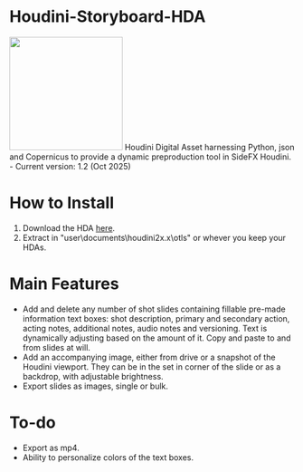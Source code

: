 # Houdini-Storyboard-HDA
<img src="https://github.com/favicon.ico" width="200">
Houdini Digital Asset harnessing Python, json and Copernicus to provide a dynamic preproduction tool in SideFX Houdini.
- Current version: 1.2 (Oct 2025)

# How to Install

1. Download the HDA [here](https://github.com/tonehammer/Houdini-Storyboard-HDA/blob/main/sop_JV.dev.preprod_storyboard_copy.1.2.hdalc).
2. Extract in "user\documents\houdini2x.x\otls" or whever you keep your HDAs.

# Main Features

- Add and delete any number of shot slides containing fillable pre-made information text boxes: shot description, primary and secondary action, acting notes, additional notes, audio notes and versioning. Text is dynamically adjusting based on the amount of it. Copy and paste to and from slides at will.
- Add an accompanying image, either from drive or a snapshot of the Houdini viewport. They can be in the set in corner of the slide or as a backdrop, with adjustable brightness.
- Export slides as images, single or bulk.

# To-do

- Export as mp4.
- Ability to personalize colors of the text boxes.
